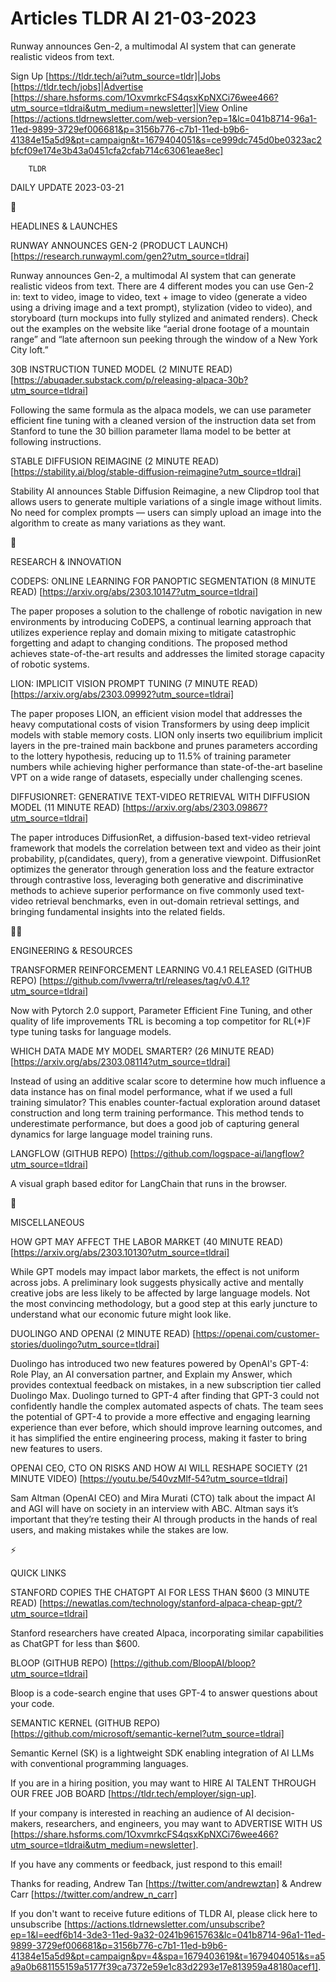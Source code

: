 # Articles TLDR AI 21-03-2023

Runway announces Gen-2, a multimodal AI system that can generate
realistic videos from text.  

Sign Up [https://tldr.tech/ai?utm_source=tldr]|Jobs
[https://tldr.tech/jobs]|Advertise
[https://share.hsforms.com/1OxvmrkcFS4qsxKpNXCi76wee466?utm_source=tldrai&utm_medium=newsletter]|View
Online
[https://actions.tldrnewsletter.com/web-version?ep=1&lc=041b8714-96a1-11ed-9899-3729ef006681&p=3156b776-c7b1-11ed-b9b6-41384e15a5d9&pt=campaign&t=1679404051&s=ce999dc745d0be0323ac2bfcf09e174e3b43a0451cfa2cfab714c63061eae8ec]


		TLDR 

DAILY UPDATE 2023-03-21

🚀 

HEADLINES & LAUNCHES

RUNWAY ANNOUNCES GEN-2 (PRODUCT LAUNCH)
[https://research.runwayml.com/gen2?utm_source=tldrai] 

Runway announces Gen-2, a multimodal AI system that can generate
realistic videos from text. There are 4 different modes you can use
Gen-2 in: text to video, image to video, text + image to video
(generate a video using a driving image and a text prompt),
stylization (video to video), and storyboard (turn mockups into fully
stylized and animated renders). Check out the examples on the website
like “aerial drone footage of a mountain range” and “late
afternoon sun peeking through the window of a New York City loft.” 

30B INSTRUCTION TUNED MODEL (2 MINUTE READ)
[https://abuqader.substack.com/p/releasing-alpaca-30b?utm_source=tldrai]


Following the same formula as the alpaca models, we can use parameter
efficient fine tuning with a cleaned version of the instruction data
set from Stanford to tune the 30 billion parameter llama model to be
better at following instructions. 

STABLE DIFFUSION REIMAGINE (2 MINUTE READ)
[https://stability.ai/blog/stable-diffusion-reimagine?utm_source=tldrai]


Stability AI announces Stable Diffusion Reimagine, a new Clipdrop tool
that allows users to generate multiple variations of a single image
without limits. No need for complex prompts — users can simply
upload an image into the algorithm to create as many variations as
they want. 

🧠 

RESEARCH & INNOVATION

CODEPS: ONLINE LEARNING FOR PANOPTIC SEGMENTATION (8 MINUTE READ)
[https://arxiv.org/abs/2303.10147?utm_source=tldrai] 

The paper proposes a solution to the challenge of robotic navigation
in new environments by introducing CoDEPS, a continual learning
approach that utilizes experience replay and domain mixing to mitigate
catastrophic forgetting and adapt to changing conditions. The proposed
method achieves state-of-the-art results and addresses the limited
storage capacity of robotic systems. 

LION: IMPLICIT VISION PROMPT TUNING (7 MINUTE READ)
[https://arxiv.org/abs/2303.09992?utm_source=tldrai] 

The paper proposes LION, an efficient vision model that addresses the
heavy computational costs of vision Transformers by using deep
implicit models with stable memory costs. LION only inserts two
equilibrium implicit layers in the pre-trained main backbone and
prunes parameters according to the lottery hypothesis, reducing up to
11.5% of training parameter numbers while achieving higher performance
than state-of-the-art baseline VPT on a wide range of datasets,
especially under challenging scenes. 

DIFFUSIONRET: GENERATIVE TEXT-VIDEO RETRIEVAL WITH DIFFUSION MODEL (11
MINUTE READ) [https://arxiv.org/abs/2303.09867?utm_source=tldrai] 

The paper introduces DiffusionRet, a diffusion-based text-video
retrieval framework that models the correlation between text and video
as their joint probability, p(candidates, query), from a generative
viewpoint. DiffusionRet optimizes the generator through generation
loss and the feature extractor through contrastive loss, leveraging
both generative and discriminative methods to achieve superior
performance on five commonly used text-video retrieval benchmarks,
even in out-domain retrieval settings, and bringing fundamental
insights into the related fields. 

🧑‍💻 

ENGINEERING & RESOURCES

TRANSFORMER REINFORCEMENT LEARNING V0.4.1 RELEASED (GITHUB REPO)
[https://github.com/lvwerra/trl/releases/tag/v0.4.1?utm_source=tldrai]


Now with Pytorch 2.0 support, Parameter Efficient Fine Tuning, and
other quality of life improvements TRL is becoming a top competitor
for RL(*)F type tuning tasks for language models. 

WHICH DATA MADE MY MODEL SMARTER? (26 MINUTE READ)
[https://arxiv.org/abs/2303.08114?utm_source=tldrai] 

Instead of using an additive scalar score to determine how much
influence a data instance has on final model performance, what if we
used a full training simulator? This enables counter-factual
exploration around dataset construction and long term training
performance. This method tends to underestimate performance, but does
a good job of capturing general dynamics for large language model
training runs. 

LANGFLOW (GITHUB REPO)
[https://github.com/logspace-ai/langflow?utm_source=tldrai] 

A visual graph based editor for LangChain that runs in the browser. 

🎁 

MISCELLANEOUS

HOW GPT MAY AFFECT THE LABOR MARKET (40 MINUTE READ)
[https://arxiv.org/abs/2303.10130?utm_source=tldrai] 

While GPT models may impact labor markets, the effect is not uniform
across jobs. A preliminary look suggests physically active and
mentally creative jobs are less likely to be affected by large
language models. Not the most convincing methodology, but a good step
at this early juncture to understand what our economic future might
look like. 

DUOLINGO AND OPENAI (2 MINUTE READ)
[https://openai.com/customer-stories/duolingo?utm_source=tldrai] 

Duolingo has introduced two new features powered by OpenAI's GPT-4:
Role Play, an AI conversation partner, and Explain my Answer, which
provides contextual feedback on mistakes, in a new subscription tier
called Duolingo Max. Duolingo turned to GPT-4 after finding that GPT-3
could not confidently handle the complex automated aspects of chats.
The team sees the potential of GPT-4 to provide a more effective and
engaging learning experience than ever before, which should improve
learning outcomes, and it has simplified the entire engineering
process, making it faster to bring new features to users. 

OPENAI CEO, CTO ON RISKS AND HOW AI WILL RESHAPE SOCIETY (21 MINUTE
VIDEO) [https://youtu.be/540vzMlf-54?utm_source=tldrai] 

Sam Altman (OpenAI CEO) and Mira Murati (CTO) talk about the impact AI
and AGI will have on society in an interview with ABC. Altman says
it’s important that they’re testing their AI through products in
the hands of real users, and making mistakes while the stakes are low.


⚡ 

QUICK LINKS

STANFORD COPIES THE CHATGPT AI FOR LESS THAN $600 (3 MINUTE READ)
[https://newatlas.com/technology/stanford-alpaca-cheap-gpt/?utm_source=tldrai]


Stanford researchers have created Alpaca, incorporating similar
capabilities as ChatGPT for less than $600. 

BLOOP (GITHUB REPO)
[https://github.com/BloopAI/bloop?utm_source=tldrai] 

Bloop is a code-search engine that uses GPT-4 to answer questions
about your code. 

SEMANTIC KERNEL (GITHUB REPO)
[https://github.com/microsoft/semantic-kernel?utm_source=tldrai] 

Semantic Kernel (SK) is a lightweight SDK enabling integration of AI
LLMs with conventional programming languages. 

If you are in a hiring position, you may want to HIRE AI TALENT
THROUGH OUR FREE JOB BOARD [https://tldr.tech/employer/sign-up]. 

If your company is interested in reaching an audience of AI
decision-makers, researchers, and engineers, you may want to ADVERTISE
WITH US
[https://share.hsforms.com/1OxvmrkcFS4qsxKpNXCi76wee466?utm_source=tldrai&utm_medium=newsletter].


If you have any comments or feedback, just respond to this email! 

Thanks for reading, 
Andrew Tan [https://twitter.com/andrewztan] & Andrew Carr
[https://twitter.com/andrew_n_carr] 

If you don't want to receive future editions of TLDR AI, please click
here to unsubscribe
[https://actions.tldrnewsletter.com/unsubscribe?ep=1&l=eedf6b14-3de3-11ed-9a32-0241b9615763&lc=041b8714-96a1-11ed-9899-3729ef006681&p=3156b776-c7b1-11ed-b9b6-41384e15a5d9&pt=campaign&pv=4&spa=1679403619&t=1679404051&s=a5a9a0b681155159a5177f39ca7372e59e1c83d2293e17e813959a48180acef1].


 